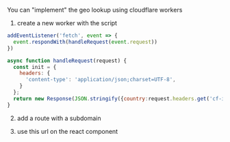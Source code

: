 You can "implement" the geo lookup using cloudflare workers

1. create a new worker with the script

```javascript
addEventListener('fetch', event => {
  event.respondWith(handleRequest(event.request))
})

async function handleRequest(request) {
  const init = {
    headers: {
      'content-type': 'application/json;charset=UTF-8',
    }
  };
  return new Response(JSON.stringify({country:request.headers.get('cf-ipcountry')}), init)
}
```

2. add a route with a subdomain

3. use this url on the react component
